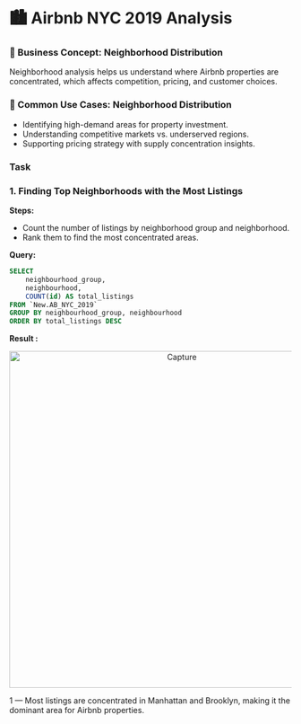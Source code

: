 # 🏙️ Airbnb NYC 2019 Analysis

### **📌 Business Concept: Neighborhood Distribution**

Neighborhood analysis helps us understand where Airbnb properties are concentrated, which affects competition, pricing, and customer choices.

### **📌 Common Use Cases: Neighborhood Distribution**

- Identifying high-demand areas for property investment.
- Understanding competitive markets vs. underserved regions.
- Supporting pricing strategy with supply concentration insights.

### Task

### **1. Finding Top Neighborhoods with the Most Listings**

**Steps:**

- Count the number of listings by neighborhood group and neighborhood.
- Rank them to find the most concentrated areas.

**Query:**


```sql
SELECT 
    neighbourhood_group,
    neighbourhood,
    COUNT(id) AS total_listings
FROM `New.AB_NYC_2019`
GROUP BY neighbourhood_group, neighbourhood
ORDER BY total_listings DESC

```
**Result :**

<p align="center">
  <img src="https://github.com/user-attachments/assets/a40c0907-3b58-4ad4-9a91-6a2eb3a59c18" alt="Capture" width="600"/>
</p>

1 — Most listings are concentrated in Manhattan and Brooklyn, making it the dominant area for Airbnb properties. 


